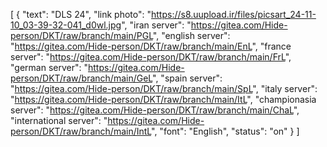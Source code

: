 [
  {
    "text": "DLS 24",
    "link photo": "https://s8.uupload.ir/files/picsart_24-11-10_03-39-32-041_d0wl.jpg",
    "iran server": "https://gitea.com/Hide-person/DKT/raw/branch/main/PGL",
    "english server": "https://gitea.com/Hide-person/DKT/raw/branch/main/EnL",
    "france server": "https://gitea.com/Hide-person/DKT/raw/branch/main/FrL",
    "german server": "https://gitea.com/Hide-person/DKT/raw/branch/main/GeL",
    "spain server": "https://gitea.com/Hide-person/DKT/raw/branch/main/SpL",
    "italy server": "https://gitea.com/Hide-person/DKT/raw/branch/main/ItL",
    "championasia server": "https://gitea.com/Hide-person/DKT/raw/branch/main/ChaL",
    "international server": "https://gitea.com/Hide-person/DKT/raw/branch/main/IntL",
    "font": "English",
    "status": "on"
  }
]